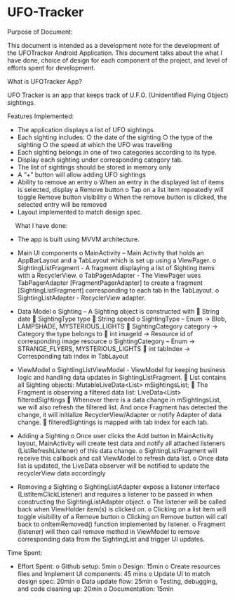 # UFO-Tracker
Purpose of Document:

This document is intended as a development note for the development of the UFOTracker Android Application.
This document talks about the what I have done, choice of design for each component of the project, and level of efforts spent for development.

What is UFOTracker App?

UFO Tracker is an app that keeps track of U.F.O. (Unidentified Flying Object) sightings.

Features Implemented:
-	The application displays a list of UFO sightings. 
-	Each sighting includes: 
    ○ the date of the sighting 
    ○ the type of the sighting
	○ the speed at which the UFO was travelling 
-	Each sighting belongs in one of two categories according to its type. 
-	Display each sighting under corresponding category tab.
-	The list of sightings should be stored in memory only
-	A “+” button will allow adding UFO sightings 
-	Ability to remove an entry 
    o	When an entry in the displayed list of items is selected, display a Remove button
    o	Tap on a list item repeatedly will toggle Remove button visibility
    o	When the remove button is clicked, the selected entry will be removed 
-	Layout implemented to match design spec.

 
What I have done:

-	The app is built using MVVM architecture.

-	Main UI components
    o	MainActivity – Main Activity that holds an AppBarLayout and a TabLayout which is set up using a ViewPager.
    o	SightingListFragment - A fragment displaying a list of Sighting items with a RecyclerView.
    o	TabPagerAdapter - The ViewPager uses TabPagerAdapter [FragmentPagerAdapter] to create a fragment [SightingListFragment] corresponding to each tab in the TabLayout.
    o	SightingListAdapter - RecyclerView adapter.

-	Data Model
    o	Sighting – A Sighting object is constructed with 
        	String date
        	SightingType type
        	String speed
    o	SightingType – Enum -> Blob, LAMPSHADE, MYSTERIOUS_LIGHTS
        	SightingCategory category -> Category the type belongs to
        	int imageId -> Resource id of corresponding image resource
    o	SightingCategory – Enum -> STRANGE_FLYERS, MYSTERIOUS_LIGHTS
        	int tabIndex -> Corresponding tab index in TabLayout
-	ViewModel
    o	SightlingListViewModel - ViewModel for keeping business logic and handling data updates in SightingListFragment. 
        	List contains all Sighting objects:
            MutableLiveData<List<Sighting>> mSightingsList;
        	The Fragment is observing a filtered data list: LiveData<List<Sighting>> filteredSightings
        	Whenever there is a data change in mSightingsList, we will also refresh the filtered list. And once Fragment has detected the change, it will initialize RecyclerView/Adapter or          notify Adapter of data change.
        	filteredSightings is mapped with tab index for each tab.
-	Adding a Sighting
    o	Once user clicks the Add button in MainActivity layout, MainActivity will create test data and notify all attached listeners (ListRefreshListener) of this data change. 
    o	SightingListFragment will receive this callback and call ViewModel to refresh data list.
    o	Once data list is updated, the LiveData observer will be notified to update the recyclerView data accordingly
-	Removing a Sighting
    o	SightingListAdapter expose a listener interface (ListItemClickListener) and requires a listener to be passed in when constructing the SightingListAdapter object.
    o	The listener will be called back when ViewHolder item(s) is clicked on.
    o	Clicking on a list item will toggle visibility of a Remove button
    o	Clicking on Remove button will call back to onItemRemoved() function implemented by listener. 
    o	Fragment (listener) will then call remove method in ViewModel to remove corresponding data from the SightingList and trigger UI updates.

Time Spent:

-	Effort Spent:
    o	Github setup: 5min
    o	Design: 15min
    o	Create resources files and Implement UI components: 45 mins
    o	Update UI to match design spec: 20min
    o	Data update flow: 25min
    o	Testing, debugging, and code cleaning up: 20min
    o	Documentation: 15min

